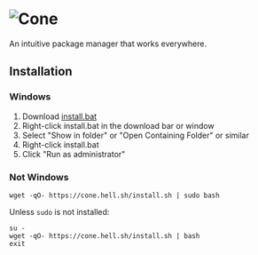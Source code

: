 # ![Cone](https://storage.hell.sh/assets/cone/logo.png)

An intuitive package manager that works everywhere.

## Installation

### Windows

1. Download [install.bat](https://cone.hell.sh/install.bat)
2. Right-click install.bat in the download bar or window
3. Select "Show in folder" or "Open Containing Folder" or similar
4. Right-click install.bat
5. Click "Run as administrator"

### Not Windows

	wget -qO- https://cone.hell.sh/install.sh | sudo bash

Unless `sudo` is not installed:

	su -
	wget -qO- https://cone.hell.sh/install.sh | bash
	exit

